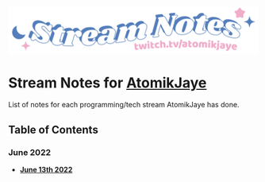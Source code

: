[![atomikjaye Stream Notes](assets/twitch-panelStream-Notes.png)](http://www.twitch.tv/atomikjaye)

# Stream Notes for [AtomikJaye](http://www.twitch.tv/atomikjaye)

List of notes for each programming/tech stream AtomikJaye has done.

## Table of Contents

### June 2022

- **[June 13th 2022](2022_06_13.md)**
